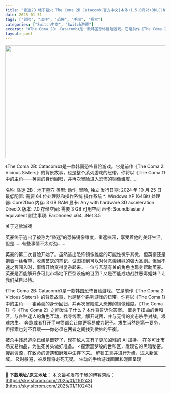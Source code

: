 ```yaml
---
title: "昏迷2B 地下墓穴 The Coma 2B Catacomb|官方中文|本体+1.5.0升补+3DLC|NSZ|原版|"
date: 2025-01-31
tags: ["冒险", "动作", "恐怖", "手绘", "探索"]
categories: ["Switch中文", "Switch游戏"]
excerpt: "《The Coma 2B: Catacomb》是一款韩国恐怖冒险游戏。它是前作《The Coma 2: Vicious Sisters》的背景故事，也是整个系列游戏的纽带。你将以《The Coma 1》中的主角——英豪的身份回归，并再次冒险进入恐怖的镜像维度…… 名称: 昏迷 2B：地下墓穴 类型:&hellip;"
layout: post
---
```


<img class="aligncenter size-full wp-image-110235" src="https://sky.sfcrom.com/wp-content/uploads/2025/01/2025013107535247.webp" alt="" width="616" height="353" />

《The Coma 2B: Catacomb》是一款韩国恐怖冒险游戏。它是前作《The Coma 2: Vicious Sisters》的背景故事，也是整个系列游戏的纽带。你将以《The Coma 1》中的主角——英豪的身份回归，并再次冒险进入恐怖的镜像维度……

名称: 昏迷 2B：地下墓穴
类型: 动作, 冒险, 独立
发行日期: 2024 年 10 月 25 日
最低配置:
需要 64 位处理器和操作系统
操作系统 *: Windows XP (64Bit)
处理器: Core2Duo
内存: 3 GB RAM
显卡: Any with hardware 3D acceleration
DirectX 版本: 7.0
存储空间: 需要 3 GB 可用空间
声卡: Soundblaster / equivalent
附注事项: Earphones! x64, .Net 3.5

关于这款游戏

英豪终于逃出了被称为“昏迷”的恐怖镜像维度，重返校园，享受着他的美好生活。但是……有些事情不太对劲……

英豪的第二次冒险开始了。虽然逃出恐怖镜像维度的可能性微乎其微，但英豪还是抱着一丝希望，收集艺瑟的笔记，试图找到可以对付恶毒姐妹的强大圣剑。但当不速之客闯入时，事情开始变得复杂起来。一位与艺瑟有关的角色也现身帮助英豪。英豪是否能解开多可比市场地下巨型设施的谜团？又是否能成功战胜恶毒姐妹？让我们拭目以待。

《The Coma 2B: Catacomb》是一款韩国恐怖冒险游戏。它是前作《The Coma 2: Vicious Sisters》的背景故事，也是整个系列游戏的纽带。你将以《The Coma 1》中的主角——崔英豪的身份回归，并再次冒险进入恐怖的镜像维度。《The Coma 1》与《The Coma 2》之间发生了什么？本作将告诉你答案。
置身于扭曲的世和区，与各种迷人的角色互动，找寻线索，解开谜团，并与无情的变态杀手对战，艰难求生。
奔跑或者打开手电筒都会让你更容易成为靶子。求生当然是第一要务，但探索也刻不容缓——你必须在两者之间找到微妙的平衡。

被杀手残忍追杀已经是噩梦了，现在敌人又有了更加凶残的 AI 加持。
在多可比市场交易物品，为生死关头做好准备。
&lt;探索噩梦般的世和区，发现它的黑暗秘密。
搜刮资源，在致命的遭遇和磨难中生存下来。
解锁工具并进行升级，进入新区域。
及时躲避，被发现将必死无疑。
生动的手绘游戏画面和漫画呈现

---
📖 **下载地址/原文地址：** 本文最初发布于我的博客网站：[https://sky.sfcrom.com/2025/01/110243](https://sky.sfcrom.com/2025/01/110243)
